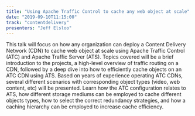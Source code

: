 ```yaml
---
title: "Using Apache Traffic Control to cache any web object at scale"
date: "2019-09-10T11:15:00"
track: "contentdelivery"
presenters: "Jeff Elsloo"
---
```


This talk will focus on how any organization can deploy a Content Delivery Network (CDN) to cache web object at scale using Apache Traffic Control (ATC) and Apache Traffic Server (ATS). Topics covered will be a brief introduction to the projects, a high-level overview of traffic routing on a CDN, followed by a deep dive into how to efficiently cache objects on an ATC CDN using ATS. Based on years of experience operating ATC CDNs, several different scenarios with corresponding object types (video, web content, etc) will be presented. Learn how the ATC configuration relates to ATS, how different storage mediums can be employed to cache different objects types, how to select the correct redundancy strategies, and how a caching hierarchy can be employed to increase cache efficiency.